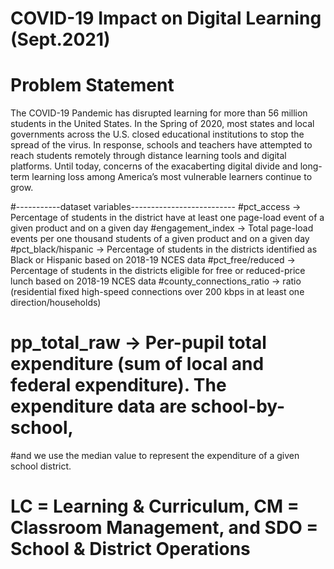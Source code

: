 # COVID-19 Impact on Digital Learning (Sept.2021) 

# Problem Statement
The COVID-19 Pandemic has disrupted learning for more than 56 million students in the United States. In the Spring of 2020, most states and local governments across the U.S. closed educational institutions to stop the spread of the virus. In response, schools and teachers have attempted to reach students remotely through distance learning tools and digital platforms. Until today, concerns of the exacaberting digital divide and long-term learning loss among America’s most vulnerable learners continue to grow.


#-----------dataset variables--------------------------
#pct_access -> Percentage of students in the district have at least one page-load event of a given product and on a given day
#engagement_index -> Total page-load events per one thousand students of a given product and on a given day
#pct_black/hispanic -> Percentage of students in the districts identified as Black or Hispanic based on 2018-19 NCES data
#pct_free/reduced -> Percentage of students in the districts eligible for free or reduced-price lunch based on 2018-19 NCES data
#county_connections_ratio -> ratio (residential fixed high-speed connections over 200 kbps in at least one direction/households)
# pp_total_raw -> Per-pupil total expenditure (sum of local and federal expenditure). The expenditure data are school-by-school, 
#and we use the median value to represent the expenditure of a given school district. 
# LC = Learning & Curriculum, CM = Classroom Management, and SDO = School & District Operations